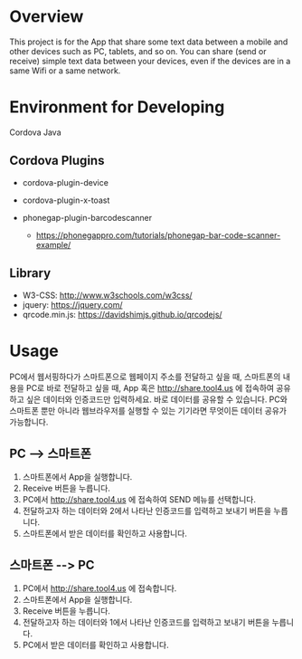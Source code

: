 # Overview
This project is for the App that share some text data between a mobile and other devices such as PC, tablets, and so on.
You can share (send or receive) simple text data between your devices, even if the devices are in a same Wifi or a same network.

# Environment for Developing
Cordova
Java

## Cordova Plugins
- cordova-plugin-device
- cordova-plugin-x-toast

- phonegap-plugin-barcodescanner
  - https://phonegappro.com/tutorials/phonegap-bar-code-scanner-example/

## Library
- W3-CSS: http://www.w3schools.com/w3css/
- jquery: https://jquery.com/
- qrcode.min.js: https://davidshimjs.github.io/qrcodejs/

# Usage
PC에서 웹서핑하다가 스마트폰으로 웹페이지 주소를 전달하고 싶을 때,
스마트폰의 내용을 PC로 바로 전달하고 싶을 때,
App 혹은 http://share.tool4.us 에 접속하여 공유하고 싶은 데이터와 인증코드만 입력하세요.
바로 데이터를 공유할 수 있습니다.
PC와 스마트폰 뿐만 아니라 웹브라우저를 실행할 수 있는 기기라면 무엇이든 데이터 공유가 가능합니다.

## PC --> 스마트폰
1. 스마트폰에서 App을 실행합니다.
2. Receive 버튼을 누릅니다.
3. PC에서 http://share.tool4.us 에 접속하여 SEND 메뉴를 선택합니다.
4. 전달하고자 하는 데이터와 2에서 나타난 인증코드를 입력하고 보내기 버튼을 누릅니다.
5. 스마트폰에서 받은 데이터를 확인하고 사용합니다.

## 스마트폰 --> PC
1. PC에서 http://share.tool4.us 에 접속합니다.
2. 스마트폰에서 App을 실행합니다.
3. Receive 버튼을 누릅니다.
4. 전달하고자 하는 데이터와 1에서 나타난 인증코드를 입력하고 보내기 버튼을 누릅니다.
5. PC에서 받은 데이터를 확인하고 사용합니다.



